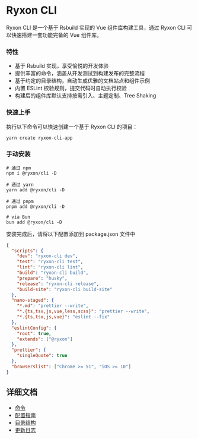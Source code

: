 # Ryxon CLI

Ryxon CLI 是一个基于 Rsbuild 实现的 Vue 组件库构建工具，通过 Ryxon CLI 可以快速搭建一套功能完备的 Vue 组件库。

### 特性

- 基于 Rsbuild 实现，享受愉悦的开发体验
- 提供丰富的命令，涵盖从开发测试到构建发布的完整流程
- 基于约定的目录结构，自动生成优雅的文档站点和组件示例
- 内置 ESLint 校验规则，提交代码时自动执行校验
- 构建后的组件库默认支持按需引入、主题定制、Tree Shaking

### 快速上手

执行以下命令可以快速创建一个基于 Ryxon CLI 的项目：

```bash
yarn create ryxon-cli-app
```

### 手动安装

```shell
# 通过 npm
npm i @ryxon/cli -D

# 通过 yarn
yarn add @ryxon/cli -D

# 通过 pnpm
pnpm add @ryxon/cli -D

# via Bun
bun add @ryxon/cli -D
```

安装完成后，请将以下配置添加到 package.json 文件中

```json
{
  "scripts": {
    "dev": "ryxon-cli dev",
    "test": "ryxon-cli test",
    "lint": "ryxon-cli lint",
    "build": "ryxon-cli build",
    "prepare": "husky",
    "release": "ryxon-cli release",
    "build-site": "ryxon-cli build-site"
  },
  "nano-staged": {
    "*.md": "prettier --write",
    "*.{ts,tsx,js,vue,less,scss}": "prettier --write",
    "*.{ts,tsx,js,vue}": "eslint --fix"
  },
  "eslintConfig": {
    "root": true,
    "extends": ["@ryxon"]
  },
  "prettier": {
    "singleQuote": true
  },
  "browserslist": ["Chrome >= 51", "iOS >= 10"]
}
```

## 详细文档

- [命令](https://github.com/PeterPanY/ryxon/tree/main/packages/ryxon-cli/docs/commands.zh-CN.md)
- [配置指南](https://github.com/PeterPanY/ryxon/tree/main/packages/ryxon-cli/docs/config.zh-CN.md)
- [目录结构](https://github.com/PeterPanY/ryxon/tree/main/packages/ryxon-cli/docs/directory.zh-CN.md)
- [更新日志](https://github.com/PeterPanY/ryxon/tree/main/packages/ryxon-cli/changelog.md)
